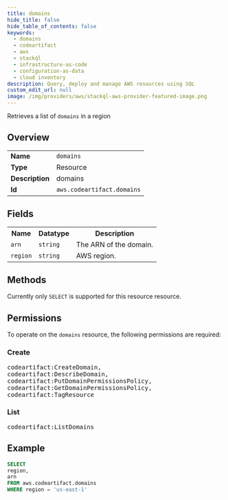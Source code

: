 ```yaml
---
title: domains
hide_title: false
hide_table_of_contents: false
keywords:
  - domains
  - codeartifact
  - aws
  - stackql
  - infrastructure-as-code
  - configuration-as-data
  - cloud inventory
description: Query, deploy and manage AWS resources using SQL
custom_edit_url: null
image: /img/providers/aws/stackql-aws-provider-featured-image.png
---
```

Retrieves a list of <code>domains</code> in a region

## Overview
<table><tbody>
<tr><td><b>Name</b></td><td><code>domains</code></td></tr>
<tr><td><b>Type</b></td><td>Resource</td></tr>
<tr><td><b>Description</b></td><td>domains</td></tr>
<tr><td><b>Id</b></td><td><code>aws.codeartifact.domains</code></td></tr>
</tbody></table>

## Fields
<table><tbody>
<tr><th>Name</th><th>Datatype</th><th>Description</th></tr>
<tr><td><code>arn</code></td><td><code>string</code></td><td>The ARN of the domain.</td></tr>
<tr><td><code>region</code></td><td><code>string</code></td><td>AWS region.</td></tr>

</tbody></table>

## Methods
Currently only <code>SELECT</code> is supported for this resource resource.

## Permissions

To operate on the <code>domains</code> resource, the following permissions are required:

### Create
<pre>
codeartifact:CreateDomain,
codeartifact:DescribeDomain,
codeartifact:PutDomainPermissionsPolicy,
codeartifact:GetDomainPermissionsPolicy,
codeartifact:TagResource</pre>

### List
<pre>
codeartifact:ListDomains</pre>


## Example
```sql
SELECT
region,
arn
FROM aws.codeartifact.domains
WHERE region = 'us-east-1'
```
